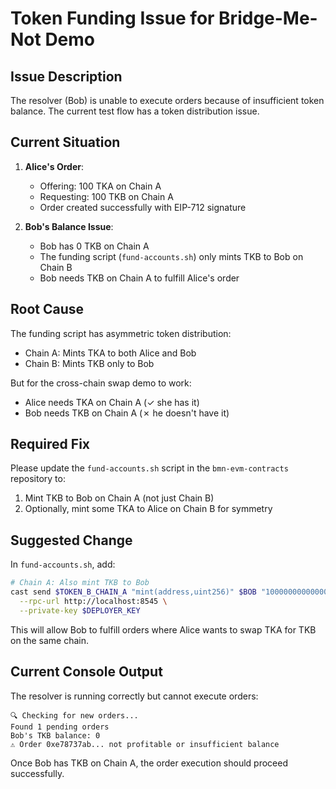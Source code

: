# Token Funding Issue for Bridge-Me-Not Demo

## Issue Description

The resolver (Bob) is unable to execute orders because of insufficient token balance. The current test flow has a token distribution issue.

## Current Situation

1. **Alice's Order**: 
   - Offering: 100 TKA on Chain A
   - Requesting: 100 TKB on Chain A
   - Order created successfully with EIP-712 signature

2. **Bob's Balance Issue**:
   - Bob has 0 TKB on Chain A
   - The funding script (`fund-accounts.sh`) only mints TKB to Bob on Chain B
   - Bob needs TKB on Chain A to fulfill Alice's order

## Root Cause

The funding script has asymmetric token distribution:
- Chain A: Mints TKA to both Alice and Bob
- Chain B: Mints TKB only to Bob

But for the cross-chain swap demo to work:
- Alice needs TKA on Chain A (✓ she has it)
- Bob needs TKB on Chain A (✗ he doesn't have it)

## Required Fix

Please update the `fund-accounts.sh` script in the `bmn-evm-contracts` repository to:

1. Mint TKB to Bob on Chain A (not just Chain B)
2. Optionally, mint some TKA to Alice on Chain B for symmetry

## Suggested Change

In `fund-accounts.sh`, add:
```bash
# Chain A: Also mint TKB to Bob
cast send $TOKEN_B_CHAIN_A "mint(address,uint256)" $BOB "100000000000000000000" \
  --rpc-url http://localhost:8545 \
  --private-key $DEPLOYER_KEY
```

This will allow Bob to fulfill orders where Alice wants to swap TKA for TKB on the same chain.

## Current Console Output

The resolver is running correctly but cannot execute orders:
```
🔍 Checking for new orders...
Found 1 pending orders
Bob's TKB balance: 0
⚠️ Order 0xe78737ab... not profitable or insufficient balance
```

Once Bob has TKB on Chain A, the order execution should proceed successfully.